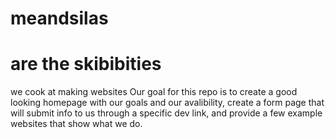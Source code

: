 # meandsilas
# are the skibibities
we cook at making websites
Our goal for this repo is to create a good looking homepage with our goals and our avalibility, create a form page that will submit info to us through a specific dev link, and provide a few example websites that show what we do.
